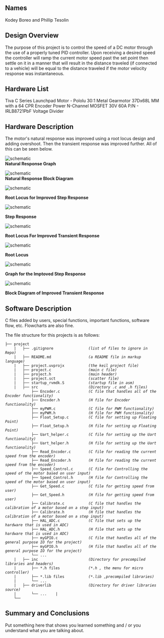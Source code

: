 ## Names 
Kodey Boreo and Phillip Tesolin 
   
## Design Overview
The purpose of this project is to control the speed of a DC motor
through the use of a properly tuned PID controller. Upon receiving a
desired speed the controller will ramp the current motor speed past
the set point then settle on it in a manner that will result in the distance
traveled (if connected to a vehicle) will be equal to the distance
traveled if the motor velocity response was instantaneous.
    
## Hardware List
Tiva C Series Launchpad
Motor - Pololu 30:1 Metal Gearmotor 37Dx68L MM with a 64 CPR Encoder
Power N-Channel MOSFET 30V 60A P/N - IRLB8721PbF
Voltage Divider 

## Hardware Description
The motor's natural response was improved using a root locus design and adding overshoot. Then the transient response was improved further.  All of this can be seen below.

![schematic](https://github.com/Kboreo/ESAL_Final_Project/blob/master/images/natural_response_graph.JPG)     
**Natural Response Graph**

![schematic](https://github.com/Kboreo/ESAL_Final_Project/blob/master/images/natural_response.JPG)     
**Natural Response Block Diagram**


![schematic](https://github.com/Kboreo/ESAL_Final_Project/blob/master/images/root_locus.JPG)

**Root Locus for Improved Step Response**

![schematic](https://github.com/Kboreo/ESAL_Final_Project/blob/master/images/overshoot_step_response.JPG)

**Step Response**      

![schematic](https://github.com/Kboreo/ESAL_Final_Project/blob/master/images/root_locus_for_improved_transient_response.JPG)

**Root Locus For Improved Transient Response**

![schematic](https://github.com/Kboreo/ESAL_Final_Project/blob/master/images/root_locus_for_improved_transient_response2.JPG)

**Root Locus**

![schematic](https://github.com/Kboreo/ESAL_Final_Project/blob/master/images/improved_step_response_graph.JPG)

**Graph for the Imptoved Step Response**

![schematic](https://github.com/Kboreo/ESAL_Final_Project/blob/master/images/improved_block_diagram.JPG)

**Block Diagram of Improved Transient Response**


## Software Description
C files added by users, special functions, important functions, software flow, etc.   Flowcharts are also fine.  

The file structure for this projects is as follows:

<pre><code>├── project
    |   ├── .gitignore                <em>(list of files to ignore in Repo)</em>
    |   ├── README.md                 <em>(a README file in markup language)</em>
    |   ├── project.uvprojx           <em>(the keil project file)</em>
    |   ├── project.c                 <em>(main c file)</em>
    |   ├── project.h                 <em>(main header)</em>
    |   ├── project.sct               <em>(scatter file)</em>
    |   ├── startup_rvmdk.S           <em>(startup file in asm)</em>
    |   ├── src                       <em>(Directory .c and .h files)</em>
            ├── Encoder.c             <em>(C file that handles all of the Encoder functionality)</em>
            ├── Encoder.h             <em>(H file for Encoder functionality)</em>
			├── myPWM.c  	          <em>(C file for PWM functionality)</em>
			├── myPWM.h  	          <em>(H file for PWM functionality)</em>
			├── Float_Setup.c  	      <em>(C file for setting up Floating Point)</em>
			├── Float_Setup.h  	      <em>(H file for setting up Floating Point)</em>
			├── Uart_helper.c  	      <em>(C file for setting up the Uart functionality)</em>
			├── Uart_helper.h  	      <em>(H file for setting up the Uart functionality)</em>
			├── Read_Encoder.c  	  <em>(C file for reading the current speed from the encoder)</em>
			├── Read_Encoder.h  	  <em>(H file for reading the current speed from the encoder)</em>
			├── Speed_Control.c  	  <em>(C file for Controlling the speed of the motor based on user input)</em>
			├── Speed_Control.h  	  <em>(H file for Controlling the speed of the motor based on user input)</em>
			├── Get_Speed.c  	  	  <em>(C file for getting speed from user)</em>
			├── Get_Speed.h  	  	  <em>(H file for getting speed from user)</em>
			├── Calibrate.c  	  	  <em>(C file that handles the calibration of a motor based on a step input)</em>
			├── Calibrate.h  	  	  <em>(H file that handles the calibration of a motor based on a step input)</em>
			├── HAL_ADC.c  	  	  	  <em>(C file that sets up the hardware that is used in ADC)</em>
			├── HAL_ADC.h  	  	  	  <em>(H file that sets up the hardware that is used in ADC)</em>
			├── myGPIO.c  	  	  	  <em>(C file that handles all of the general purpose IO for the project)</em>
            ├── myGPIO.h  	  	  	  <em>(H file that handles all of the general purpose IO for the project)</em>
	        └── ...  			
    |   ├── inc                       <em>(Directory for precompiled libraries and headers)</em>
    |       ├── *.h files             <em>(*.h , the menu for micro controller)</em>
    |       ├── *.lib files           <em>(*.lib ,precompiled libraries)</em>
    |       └── ...  
    |   ├── driverlib                 <em>(Directory for driver libraries source)</em>
	|       └── ...    |       
    └── </code></pre>

## Summary and Conclusions
Put something here that shows you learned something and / or you understand what you are talking about.  
